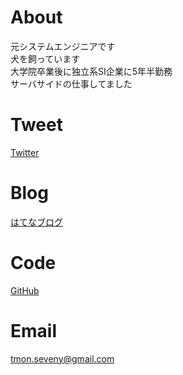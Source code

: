 # About
元システムエンジニアです  
犬を飼っています  
大学院卒業後に独立系SI企業に5年半勤務  
サーバサイドの仕事してました

# Tweet
[Twitter](https://twitter.com/seveni89)

# Blog
[はてなブログ](https://sevenwell.hatenablog.com/)

# Code
[GitHub](https://github.com/sevenwell)

# Email
tmon.seveny@gmail.com